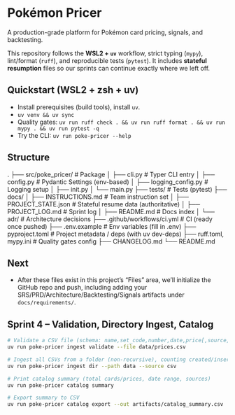 # Pokémon Pricer

A production-grade platform for Pokémon card pricing, signals, and backtesting.

This repository follows the **WSL2 + `uv`** workflow, strict typing (`mypy`), lint/format (`ruff`), and reproducible tests (`pytest`). It includes **stateful resumption** files so our sprints can continue exactly where we left off.

## Quickstart (WSL2 + zsh + uv)

- Install prerequisites (build tools), install `uv`.
- `uv venv && uv sync`
- Quality gates: `uv run ruff check . && uv run ruff format . && uv run mypy . && uv run pytest -q`
- Try the CLI: `uv run poke-pricer --help`

## Structure

.
├── src/poke_pricer/ # Package
│ ├── cli.py # Typer CLI entry
│ ├── config.py # Pydantic Settings (env-based)
│ ├── logging_config.py # Logging setup
│ ├── init.py
│ └── main.py
├── tests/ # Tests (pytest)
├── docs/
│ ├── INSTRUCTIONS.md # Team instruction set
│ ├── PROJECT_STATE.json # Stateful resume data (authoritative)
│ ├── PROJECT_LOG.md # Sprint log
│ ├── README.md # Docs index
│ └── adr/ # Architecture decisions
├── .github/workflows/ci.yml # CI (ready once pushed)
├── .env.example # Env variables (fill in .env)
├── pyproject.toml # Project metadata / deps (with uv dev-deps)
├── ruff.toml, mypy.ini # Quality gates config
├── CHANGELOG.md
└── README.md

## Next

- After these files exist in this project’s “Files” area, we’ll initialize the GitHub repo and push, including adding your SRS/PRD/Architecture/Backtesting/Signals artifacts under `docs/requirements/`.

## Sprint 4 – Validation, Directory Ingest, Catalog

~~~bash
# Validate a CSV file (schema: name,set_code,number,date,price[,source,rarity])
uv run poke-pricer ingest validate --file data/prices.csv

# Ingest all CSVs from a folder (non-recursive), counting created/inserted/skipped
uv run poke-pricer ingest dir --path data --source csv

# Print catalog summary (total cards/prices, date range, sources)
uv run poke-pricer catalog summary

# Export summary to CSV
uv run poke-pricer catalog export --out artifacts/catalog_summary.csv
~~~
